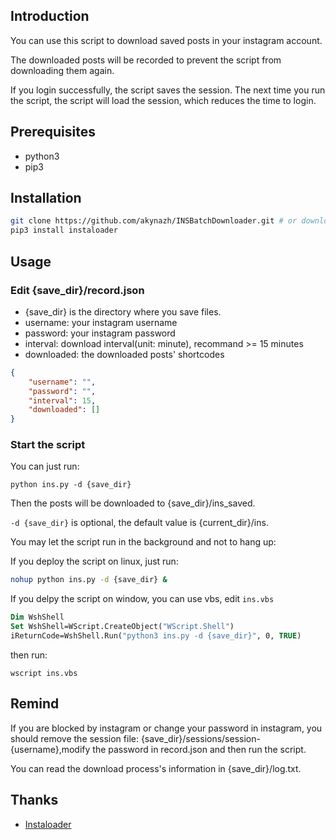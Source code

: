 ## Introduction

You can use this script to download saved posts in your instagram account.

The downloaded posts will be recorded to prevent the script from downloading them again.

If you login successfully, the script saves the session. The next time you run the script, the script will load the session, which reduces the time to login.

## Prerequisites

- python3
- pip3

## Installation

```bash
git clone https://github.com/akynazh/INSBatchDownloader.git # or download this repo
pip3 install instaloader
```

## Usage

### Edit {save_dir}/record.json

- {save_dir} is the directory where you save files.
- username: your instagram username
- password: your instagram password
- interval: download interval(unit: minute), recommand >= 15 minutes
- downloaded: the downloaded posts' shortcodes

```json
{
    "username": "", 
    "password": "", 
    "interval": 15, 
    "downloaded": []
}
```

### Start the script

You can just run:

```
python ins.py -d {save_dir}
```

Then the posts will be downloaded to {save_dir}/ins_saved.

`-d {save_dir}` is optional, the default value is {current_dir}/ins.

You may let the script run in the background and not to hang up:

If you deploy the script on linux, just run:

```bash
nohup python ins.py -d {save_dir} &
```

If you delpy the script on window, you can use vbs, edit `ins.vbs`

```vb
Dim WshShell
Set WshShell=WScript.CreateObject("WScript.Shell")
iReturnCode=WshShell.Run("python3 ins.py -d {save_dir}", 0, TRUE)
```

then run:

```
wscript ins.vbs
```

## Remind

If you are blocked by instagram or change your password in instagram, you should remove the session file: {save_dir}/sessions/session-{username},modify the password in record.json and then run the script.

You can read the download process's information in {save_dir}/log.txt.

## Thanks

- [Instaloader](https://github.com/instaloader/instaloader)